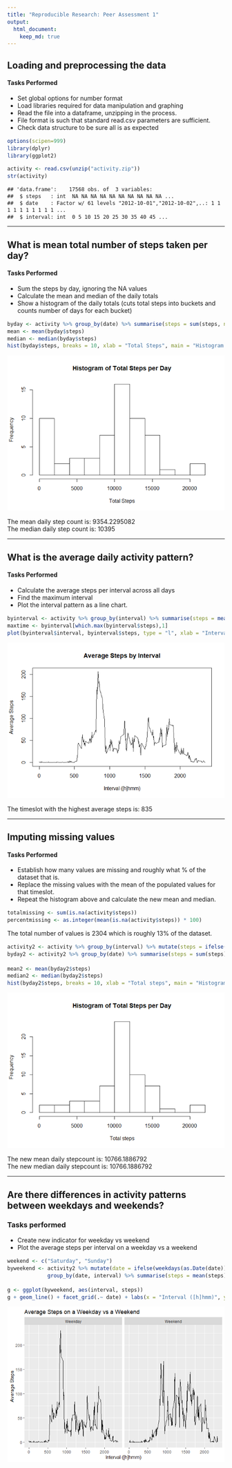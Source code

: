 ```yaml
---
title: "Reproducible Research: Peer Assessment 1"
output: 
  html_document:
    keep_md: true
---
```


## Loading and preprocessing the data
#### Tasks Performed

- Set global options for number format
- Load libraries required for data manipulation and graphing
- Read the file into a dataframe, unzipping in the process.  
- File format is such that standard read.csv parameters are sufficient. 
- Check data structure to be sure all is as expected


```r
options(scipen=999)
library(dplyr)
library(ggplot2)
```


```r
activity <- read.csv(unzip("activity.zip"))
str(activity)
```

```
## 'data.frame':	17568 obs. of  3 variables:
##  $ steps   : int  NA NA NA NA NA NA NA NA NA NA ...
##  $ date    : Factor w/ 61 levels "2012-10-01","2012-10-02",..: 1 1 1 1 1 1 1 1 1 1 ...
##  $ interval: int  0 5 10 15 20 25 30 35 40 45 ...
```

***

## What is mean total number of steps taken per day?
#### Tasks Performed

- Sum the steps by day, ignoring the NA values
- Calculate the mean and median of the daily totals
- Show a histogram of the daily totals (cuts total steps into buckets and counts number of days for each bucket)


```r
byday <- activity %>% group_by(date) %>% summarise(steps = sum(steps, na.rm = TRUE))
mean <- mean(byday$steps)
median <- median(byday$steps)
hist(byday$steps, breaks = 10, xlab = "Total Steps", main = "Histogram of Total Steps per Day")
```

![](PA1_template_files/figure-html/dailytotals-1.png)<!-- -->

The mean daily step count is: 9354.2295082  
The median daily step count is: 10395

***

## What is the average daily activity pattern?
#### Tasks Performed

- Calculate the average steps per interval across all days
- Find the maximum interval
- Plot the interval pattern as a line chart.


```r
byinterval <- activity %>% group_by(interval) %>% summarise(steps = mean(steps, na.rm = TRUE))
maxtime <- byinterval[which.max(byinterval$steps),1]
plot(byinterval$interval, byinterval$steps, type = "l", xlab = "Interval ([h]hmm)", ylab = "Average Steps", main = "Average Steps by Interval")
```

![](PA1_template_files/figure-html/intervalmeans-1.png)<!-- -->

The timeslot with the highest average steps is: 835

***

## Imputing missing values
#### Tasks Performed

- Establish how many values are missing and roughly what % of the dataset that is.
- Replace the missing values with the mean of the populated values for that timeslot.
- Repeat the histogram above and calculate the new mean and median.


```r
totalmissing <- sum(is.na(activity$steps))
percentmissing <- as.integer(mean(is.na(activity$steps)) * 100)
```

The total number of values is 2304 which is roughly 13% of the dataset.


```r
activity2 <- activity %>% group_by(interval) %>% mutate(steps = ifelse(is.na(steps),mean(steps, na.rm = TRUE), steps)) 
byday2 <- activity2 %>% group_by(date) %>% summarise(steps = sum(steps))

mean2 <- mean(byday2$steps)
median2 <- median(byday2$steps)
hist(byday2$steps, breaks = 10, xlab = "Total steps", main = "Histogram of Total Steps per Day")
```

![](PA1_template_files/figure-html/replace_NAs-1.png)<!-- -->

The new mean daily stepcount is: 10766.1886792  
The new median daily stepcount is: 10766.1886792

***

## Are there differences in activity patterns between weekdays and weekends?
### Tasks performed

- Create new indicator for weekday vs weekend
- Plot the average steps per interval on a weekday vs a weekend


```r
weekend <- c("Saturday", "Sunday")
byweekend <- activity2 %>% mutate(date = ifelse(weekdays(as.Date(date)) %in% weekend, "Weekend", "Weekday")) %>%
             group_by(date, interval) %>% summarise(steps = mean(steps)) %>% ungroup()

g <- ggplot(byweekend, aes(interval, steps))
g + geom_line() + facet_grid(.~ date) + labs(x = "Interval ([h]hmm)", y = "Average Steps", title = "Average Steps on a Weekday vs a Weekend")
```

![](PA1_template_files/figure-html/weekend-1.png)<!-- -->
